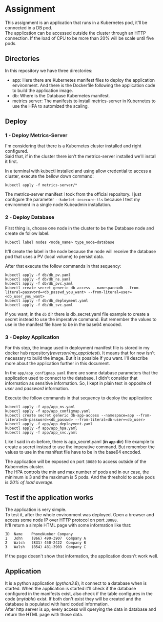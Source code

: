 # Assignment 

This assignment is an application that runs in a Kubernetes pod, it'll be connected in a DB pod.  
The application can be accessed outside the cluster through an HTTP connection. If the load of CPU to be more than 20% will be scale until five pods.

## Directories
In this repository we have three directories:  
- app: Here there are Kubernetes manifest files to deploy the application environment. And there is the Dockerfile following the application code to build the application image.   
- db: Where is the Database Kubernetes manifest.
- metrics server: The manifests to install metrics-server in Kubernetes to use the HPA to automized the scaling. 

## Deploy
### 1 - Deploy Metrics-Server
I'm considering that there is a Kubernetes cluster installed and right configured.  
Said that, if in the cluster there isn't the metrics-server installed we'll install it first.  

In a terminal with kubectl installed and using allow credential to access a cluster, execute the bellow down command:  

```
kubectl apply -f metrics-server/*
```

The metrics-server manifest I took from the official repository. I just configure the parameter `--kubelet-insecure-tls` because I test my environment in a single node Kubeadmin installation.  

### 2 - Deploy Database
First thing is, choose one node in the cluster to be the Database node and create de follow label.  
```
kubectl label nodes <node_name> type_node=database
```
It'll create the label in the node because the node will receive the database pod that uses a PV (local volume) to persist data.  

After that execute the follow commands in that sequency:  
```
kubectl apply -f db/db_pv.yaml  
kubectl apply -f db/db_ns.yaml  
kubectl apply -f db/db_pvc.yaml  
kubectl create secret generic db-access --namespace=db --from-literal=password=<db_passwd_you_want> --from-literal=user=<db_user_you_want> 
kubectl apply -f db/db_deployment.yaml  
kubectl apply -f db/db_svc.yaml  
```
If you want, in the `db` dir there is db_secret.yaml file example to create a secret instead to use the imperative command. But remember the values to use in the manifest file have to be in the base64 encoded.  

### 3 - Deploy Application
For this step, the image used in deployment manifest file is stored in my docker hub repository(*reverson/my_app:latest*). It means that for now isn't necessary to build the image. But it is possible if you want. I'll describe more about the application further in this document.  

In the `app/app_configmap.yaml` there are some database parameters that the application used to connect to the database. I didn't consider that information as sensitive information. So, I kept in plain text in opposite of *user* and *password* information.  

Execute the follow commands in that sequency to deploy the application:  
```
kubectl apply -f app/app_ns.yaml  
kubectl apply -f app/app_configmap.yaml  
kubectl create secret generic db-app-access --namespace=app --from-literal=db-password=<db_passwd> --from-literal=db-user=<db_user>  
kubectl apply -f app/app_deployment.yaml  
kubectl apply -f app/app_hpa.yaml  
kubectl apply -f app/app_svc.yaml  
```
Like I said in `db` before, there is app_secret.yaml (**in `app` dir**) file example to create a secret instead to use the imperative command. But remember the values to use in the manifest file have to be in the base64 encoded.  

The application will be exposed on port `30080` to access outside of the Kubernetes cluster.   
The HPA controls the min and max number of pods and in our case, the minimum is 3 and the maximum is 5 pods. And the threshold to scale pods is *20% of load average*.  

## Test if the application works

The application is very simple.  
To test it, after the whole environment was deployed. Open a browser and access some node IP over HTTP protocol on port `30080`.  
It'll return a simple HTML page with some information like that:  
```
ID	Name	PhoneNumber	Company
1	John	(866) 490-3907	Company A  
2	Walsh	(831) 450-2422	Company B  
3	Walsh	(854) 481-3903	Company C  
```

If the page doesn't show that information, the application doesn't work well.  

## Application 

It is a python application (*python3.8*), it connect to a database when is started. When the application is started it'll check if the database configured in the manifests exist, also check if the table configures in the code (*mytable*) exist. If both don't exist they will be created and the database is populated with hard coded information.  
After http server is up, every access will querying the data in database and return the HTML page with those data.  